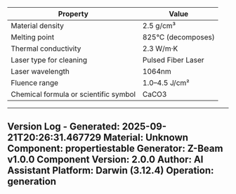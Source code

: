 | Property | Value |
|----------|-------|
| Material density | 2.5 g/cm³ |
| Melting point | 825°C (decomposes) |
| Thermal conductivity | 2.3 W/m·K |
| Laser type for cleaning | Pulsed Fiber Laser |
| Laser wavelength | 1064nm |
| Fluence range | 1.0–4.5 J/cm² |
| Chemical formula or scientific symbol | CaCO3 |


---
Version Log - Generated: 2025-09-21T20:26:31.467729
Material: Unknown
Component: propertiestable
Generator: Z-Beam v1.0.0
Component Version: 2.0.0
Author: AI Assistant
Platform: Darwin (3.12.4)
Operation: generation
---